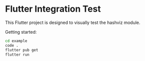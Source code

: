 # Flutter Integration Test
This Flutter project is designed to visually test the hashviz module.

Getting started:
```bash
cd example
code .
flutter pub get
flutter run
```